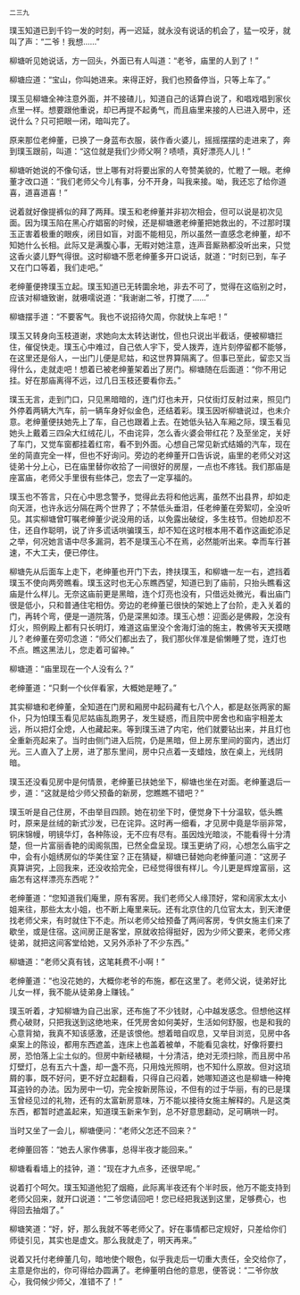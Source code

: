    二三九 

   璞玉知道已到千钧一发的时刻，再一迟延，就永没有说话的机会了，猛一咬牙，就叫了声：“二爷！我想……”

   柳塘听见她说话，方一回头，外面已有人叫道：“老爷，庙里的人到了！”

   柳塘应道：“宝山，你叫她进来。来得正好，我们也预备停当，只等上车了。”

   璞玉见柳塘全神注意外面，并不接碴儿，知道自己的话算白说了，和唱戏唱到家伙点里一样。想要跟他重说，却已再提不起勇气，而且庙里来接的人已进入房中，还说什么？只可把眼一闭，暗叫完了。

   原来那位老绅董，已换了一身蓝布衣服，装作香火婆儿，摇摇摆摆的走进来了，奔到璞玉跟前，叫道：“这位就是我们少师父啊？啧啧，真好漂亮人儿！”

   柳塘听她说的不像句话，世上哪有对将要出家的人夸赞美貌的，忙瞪了一眼。老绅董才改口道：“我们老师父今儿有事，分不开身，叫我来接。呦，我还忘了给你道喜，道喜道喜！”

   说着就好像提裤似的拜了两拜。璞玉和老绅董并非初次相会，但可以说是初次见面。因为璞玉陷在黑心疔娼窑的时候，还是柳塘邀老绅董把她救出的，不过那时璞玉正害着极重的眼疾，闭目如盲，对面不能相见，所以虽然一直感念老绅董，却不知她什么长相。此际又是满腹心事，无暇对她注意，连声音厮熟都没听出来，只觉这香火婆儿野气得很。这时柳塘不愿老绅董多开口说话，就道：“时刻已到，车子又在门口等着，我们走吧。”

   老绅董便搀璞玉立起。璞玉知道已无转圜余地，非去不可了，觉得在这临别之时，应该对柳塘致谢，就嗫嚅说道：“我谢谢二爷，打搅了……”

   柳塘摆手道：“不要客气。我也不说招待欠周，你就快上车吧！”

   璞玉又转身向玉枝道谢，求她向太太转达谢忱，但也只说出半截话，便被柳塘拦住，催促快走。璞玉心中难过，自己依人宇下，受人拨弄，连片刻停留都不能够，在这里还是俗人，一出门儿便是尼姑，和这世界算隔离了。但事已至此，留恋又当得什么，走就走吧！想着已被老绅董架着出了房门。柳塘随在后面道：“你不用记挂。好在那庙离得不远，过几日玉枝还要看你去。”

   璞玉无言，走到门口，只见黑暗暗的，连门灯也未开，只仗街灯反射过来，照见门外停着两辆大汽车，前一辆车身好似金色，还结着彩。璞玉因听柳塘说过，也未介意。老绅董便扶她先上了车，自己也跟着上去。在她低头钻入车厢之际，璞玉看见她头上戴着三四朵大红绒花儿，不由诧异，怎么香火婆会带红花？及至坐定，关好了车门，又觉车窗都挂着红帘，看不到外面。心想自己常见新式结婚的汽车，现在坐的简直完全一样，但也不好询问。旁边的老绅董开口告诉说，庙里的老师父对这徒弟十分上心，已在庙里替你收拾了一间很好的房屋，一点也不疼钱。我们那庙是座富庙，老师父手里很有些体己，您去了一定享福的。

   璞玉也不答言，只在心中思念警予，觉得此去将和他远离，虽然不出县界，却如走向天涯，也许永远分隔在两个世界了；不禁低头垂泪，任老绅董在旁絮叨，全没听见。其实柳塘曾叮嘱老绅董少说没用的话，以免露出破绽，多生枝节。但她却忍不住，还自作聪明，说了许多谎话哄骗璞玉，却不知在这时根本用不着作这画蛇添足之举，何况她言语中尽多漏洞，若不是璞玉心不在焉，必然能听出来。幸而车行甚速，不大工夫，便已停住。

   柳塘先从后面车上走下，老绅董也开门下去，搀扶璞玉，和柳塘一左一右，遮挡着璞玉不使向两旁瞧看。璞玉这时也无心东瞧西望，知道已到了庙前，只抬头瞧看这庙是什么样儿。无奈这庙前更是黑暗，连个灯亮也没有，只借远处微光，看出庙门很是低小，只和普通住宅相仿。旁边的老绅董已很快的架她上了台阶，走入关着的门，再转个弯，便是一道院落，仍是深黑如漆。璞玉心想：迎面必是佛殿，怎没有灯火，照例殿上都有只长明灯，难道这庙里没个舍海灯油的施主，教佛爷天天摸瞎儿？老绅董在旁叨念道：“师父们都出去了，我们那伙伴准是偷懒睡了觉，连灯也不点。瞧这黑法儿，您走着可留神。”

   柳塘道：“庙里现在一个人没有么？”

   老绅董道：“只剩一个伙伴看家，大概她是睡了。”

   其实柳塘和老绅董，全知道在门房和厢房中起码藏有七八个人，都是赵张两家的厮仆，只为怕璞玉看见尼姑庙乱跑男子，发生疑惑，而且院中房舍也和庙宇相差太远，所以把灯全熄，人也藏起来。等到璞玉进了内宅，他们就要钻出来，并且灯也全重新亮起来了。当时由侧门进入后院，仍是黑暗，但上房东里间的窗内，透出灯光。三人直入了上房，进了那东里间，房中只点着一支蜡烛，放在桌上，光线阴暗。

   璞玉还没看见房中是何情景，老绅董已扶她坐下，柳塘也坐在对面。老绅董退后一步，道：“这就是给少师父预备的新房，您瞧瞧不错吧？”

   璞玉听是自己住房，不由举目四顾。她在初坐下时，便觉身下十分温软，低头瞧时，原来是丝绒的新式沙发，已在诧异。这时再一细看，才见房中竟是华丽非常，铜床锦幔，明镜华灯，各种陈设，无不应有尽有。虽因烛光暗淡，不能看得十分清楚，但一片富丽香艳的闺阁氛围，已然全盘呈现。璞玉更纳了闷，心想怎么庙宇之中，会有小姐绣房似的华美住室？正在猜疑，柳塘已替她向老绅董问道：“这房子真算讲究，上回我来，还没收拾完全，已经觉得很有样儿。今儿更是辉煌富丽，这庙怎有这样漂亮东西呢？”

   老绅董道：“您知道我们庵里，原有客房。我们老师父人缘顶好，常和阔家太太小姐来往，那些太太小姐，也不断上庵里来玩。还有北京住的几位官太太，到天津便找老师父来，有时就住下不走。所以老师父给预备了两间客房，专供女施主们来了歇坐，或是住宿。这间房正是客堂，原就收拾得挺好，因为少师父要来，老师父疼徒弟，就把这间客堂给她，又另外添补了不少东西。”

   柳塘道：“老师父真有钱，这笔耗费不小啊！”

   老绅董道：“也没花她的，大概你老爷的布施，都在这里了。老师父说，徒弟好比儿女一样，我不能从徒弟身上赚钱。”

   璞玉听着，才知柳塘为自己出家，还布施了不少钱财，心中越发感念。但想他这样费心破财，只把我送到这绝地来，任凭房舍如何美好，生活如何舒服，也是和我的心意背拗，我真不知该感激，还是该恨他。想着暗自叹息，又举目浏览，见房中各桌案上的陈设，都用东西遮盖，连床上也盖着被单，不能看见衾枕，好像将要扫房，恐怕落上尘土似的。但房中新经裱糊，十分清洁，绝对无须扫除，而且房中吊灯壁灯，总有五六十盏，却一盏不亮，只用烛光照明，也不知什么原故。但对这琐屑的事，既不好问，更不好立起翻看，只得自己闷着，她哪知道这也是柳塘一种掩耳盗铃的办法。因为房中一切，完全按新房陈设，不但有的过于华丽，有的已是璞玉曾经见过的礼物，还有的太富新房意味，万不能以接待女施主解释的。凡是这类东西，都暂时遮盖起来，知道璞玉新来乍到，总不好意思翻动，足可瞒哄一时。

   当时又坐了一会儿，柳塘便问：“老师父怎还不回来？”

   老绅董回答：“她去人家作佛事，总得半夜才能回来。”

   柳塘看看墙上的挂钟，道：“现在才九点多，还很早呢。”

   说着打个呵欠。璞玉知道他犯了烟瘾，此际离半夜还有个半时辰，他万不能支持到老师父回来，就开口说道：“二爷您请回吧！您已经把我送到这里，足够费心，也得回去抽烟了。”

   柳塘笑道：“好，好，那么我就不等老师父了。好在事情都已定规好，只差给你们师徒引见，其实也是虚文。那么我就走了，明天再来。”

   说着又托付老绅董几句，暗地使个眼色，似乎我走后一切重大责任，全交给你了，主意是你出的，你可得给办圆满了。老绅董明白他的意思，便答说：“二爷你放心，我伺候少师父，准错不了！”


